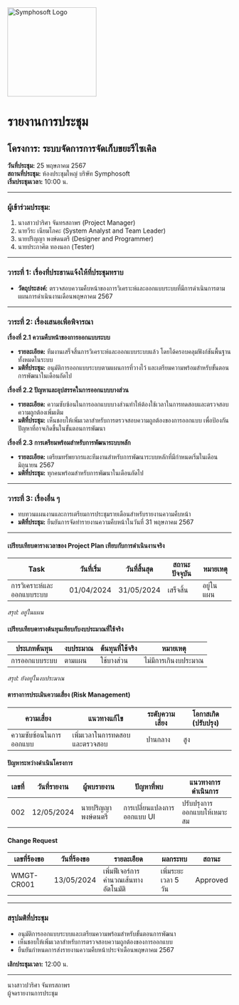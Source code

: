 <img src="https://www.symphosoft.com/logo/symphosoftLogo.png" alt="Symphosoft Logo" width="200"/>

# รายงานการประชุม

## โครงการ: ระบบจัดการการจัดเก็บขยะรีไซเคิล 
**วันที่ประชุม:** 25 พฤษภาคม 2567  
**สถานที่ประชุม:** ห้องประชุมใหญ่ บริษัท Symphosoft  
**เริ่มประชุมเวลา:** 10:00 น.

---

### ผู้เข้าร่วมประชุม:
1. นางสาวปวริศา จันทรสถาพร (Project Manager)
2. นายวีระ เนียมโภคะ (System Analyst and Team Leader)
3. นายปริญญา พงษ์ดนตรี (Designer and Programmer)
4. นายประกาศิต ทองนอก (Tester)

---

### วาระที่ 1: เรื่องที่ประธานแจ้งให้ที่ประชุมทราบ
- **วัตถุประสงค์:** ตรวจสอบความคืบหน้าของการวิเคราะห์และออกแบบระบบที่มีการดำเนินการตามแผนการดำเนินงานเดือนพฤษภาคม 2567

---

### วาระที่ 2: เรื่องเสนอเพื่อพิจารณา

**เรื่องที่ 2.1 ความคืบหน้าของการออกแบบระบบ**  
- **รายละเอียด:** ทีมงานเสร็จสิ้นการวิเคราะห์และออกแบบระบบแล้ว โดยได้ครอบคลุมฟังก์ชันพื้นฐานทั้งหมดในระบบ
- **มติที่ประชุม:** อนุมัติการออกแบบระบบตามแผนการที่วางไว้ และเตรียมความพร้อมสำหรับขั้นตอนการพัฒนาในเดือนถัดไป

**เรื่องที่ 2.2 ปัญหาและอุปสรรคในการออกแบบบางส่วน**  
- **รายละเอียด:** ความซับซ้อนในการออกแบบบางส่วนทำให้ต้องใช้เวลาในการทดสอบและตรวจสอบความถูกต้องเพิ่มเติม
- **มติที่ประชุม:** เห็นชอบให้เพิ่มเวลาสำหรับการตรวจสอบความถูกต้องของการออกแบบ เพื่อป้องกันปัญหาที่อาจเกิดขึ้นในขั้นตอนการพัฒนา

**เรื่องที่ 2.3 การเตรียมพร้อมสำหรับการพัฒนาระบบหลัก**  
- **รายละเอียด:** เตรียมทรัพยากรและทีมงานสำหรับการพัฒนาระบบหลักที่มีกำหนดเริ่มในเดือนมิถุนายน 2567
- **มติที่ประชุม:** ทุกคนพร้อมสำหรับการพัฒนาในเดือนถัดไป

---

### วาระที่ 3: เรื่องอื่น ๆ  
- ทบทวนแผนงานและการเตรียมการประชุมรายเดือนสำหรับรายงานความคืบหน้า  
- **มติที่ประชุม:** ยืนยันการจัดทำรายงานความคืบหน้าในวันที่ 31 พฤษภาคม 2567

---

#### เปรียบเทียบตารางเวลาของ Project Plan เทียบกับการดำเนินงานจริง  

| Task | วันที่เริ่ม | วันที่สิ้นสุด | สถานะปัจจุบัน | หมายเหตุ |
|------|-------------|---------------|---------------|-----------|
| การวิเคราะห์และออกแบบระบบ | 01/04/2024 | 31/05/2024 | เสร็จสิ้น | อยู่ในแผน |  


*สรุป: อยู่ในแผน*

#### เปรียบเทียบตารางต้นทุนเทียบกับงบประมาณที่ใช้จริง  

| ประเภทต้นทุน | งบประมาณ | ต้นทุนที่ใช้จริง | หมายเหตุ |
|---------------|----------|----------------|---------|
| การออกแบบระบบ | ตามแผน | ใช้บางส่วน | ไม่มีการเกินงบประมาณ |  


*สรุป: ยังอยู่ในงบประมาณ*

#### ตารางการประเมินความเสี่ยง (Risk Management)  

| ความเสี่ยง | แนวทางแก้ไข | ระดับความเสี่ยง | โอกาสเกิด (ปรับปรุง) |
|------------|-------------|-----------------|--------------------|
| ความซับซ้อนในการออกแบบ | เพิ่มเวลาในการทดสอบและตรวจสอบ | ปานกลาง | สูง |  


#### ปัญหาระหว่างดำเนินโครงการ  

| เลขที่ | วันที่รายงาน | ผู้พบรายงาน | ปัญหาที่พบ | แนวทางการดำเนินการ |
|--------|--------------|-------------|------------|---------------------|
| 002    | 12/05/2024   | นายปริญญา พงษ์ดนตรี | การเปลี่ยนแปลงการออกแบบ UI | ปรับปรุงการออกแบบให้เหมาะสม |  


#### Change Request  

| เลขที่ร้องขอ | วันที่ร้องขอ | รายละเอียด | ผลกระทบ | สถานะ |
|--------------|--------------|------------|----------|-------|
| WMGT-CR001 | 13/05/2024 | เพิ่มฟีเจอร์การคำนวณเส้นทางอัตโนมัติ | เพิ่มระยะเวลา 5 วัน | Approved |  


---

### สรุปมติที่ประชุม
- อนุมัติการออกแบบระบบและเตรียมความพร้อมสำหรับขั้นตอนการพัฒนา  
- เห็นชอบให้เพิ่มเวลาสำหรับการตรวจสอบความถูกต้องของการออกแบบ  
- ยืนยันกำหนดการส่งรายงานความคืบหน้าประจำเดือนพฤษภาคม 2567  

**เลิกประชุมเวลา:** 12:00 น.  

---

นางสาวปวริศา จันทรสถาพร  
ผู้จดรายงานการประชุม  
